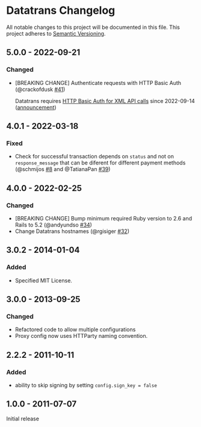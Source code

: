 # Datatrans Changelog

All notable changes to this project will be documented in this file.
This project adheres to [Semantic Versioning](http://semver.org/).

## 5.0.0 - 2022-09-21

### Changed

* [BREAKING CHANGE] Authenticate requests with HTTP Basic Auth (@crackofdusk [#41](https://github.com/simplificator/datatrans/pull/41))

  Datatrans requires [HTTP Basic Auth for XML API calls](https://api-reference.datatrans.ch/xml/#authentication-tls) since 2022-09-14 ([announcement](https://mailchi.mp/datatrans/basic-authsign2_1-email_en))

## 4.0.1 - 2022-03-18
### Fixed
* Check for successful transaction depends on `status` and not on `response_message` that can be diferent for different payment methods (@schmijos [#8](https://github.com/simplificator/datatrans/pull/8) and @TatianaPan [#39](https://github.com/simplificator/datatrans/pull/39))
## 4.0.0 - 2022-02-25
### Changed
* [BREAKING CHANGE] Bump minimum required Ruby version to 2.6 and Rails to 5.2 (@andyundso [#34](https://github.com/simplificator/datatrans/pull/34))
* Change Datatrans hostnames (@rgisiger [#32](https://github.com/simplificator/datatrans/pull/32))

## 3.0.2 - 2014-01-04
### Added
* Specified MIT License.

## 3.0.0 - 2013-09-25
### Changed
* Refactored code to allow multiple configurations
* Proxy config now uses HTTParty naming convention.

## 2.2.2 - 2011-10-11
### Added

* ability to skip signing by setting `config.sign_key = false`

## 1.0.0 - 2011-07-07

Initial release


